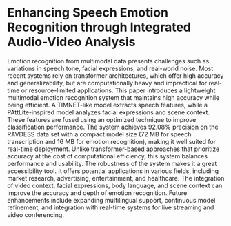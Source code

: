 # Enhancing Speech Emotion Recognition through Integrated Audio-Video Analysis
Emotion recognition from multimodal data presents challenges such as variations in speech tone, facial expressions, and real-world noise. Most recent systems rely on transformer architectures, which offer high accuracy and generalizability, but are computationally heavy and impractical for real-time or resource-limited applications. This paper introduces a lightweight multimodal emotion recognition system that maintains high accuracy while being efficient. A TIMNET-like model extracts speech features, while a PAttLite-inspired model analyzes facial expressions and scene context. These features are fused using an optimized technique to improve classification performance. The system achieves 92.08\% precision on the RAVDESS data set with a compact model size (72 MB for speech transcription and 16 MB for emotion recognition), making it well suited for real-time deployment. 
Unlike transformer-based approaches that prioritize accuracy at the cost of computational efficiency, this system balances performance and usability. The robustness of the system makes it a great accessibility tool. It offers potential applications in various fields, including market research, advertising, entertainment, and healthcare. The integration of video context, facial expressions, body language, and scene context can improve the accuracy and depth of emotion recognition. Future enhancements include expanding multilingual support, continuous model refinement, and integration with real-time systems for live streaming and video conferencing. 
